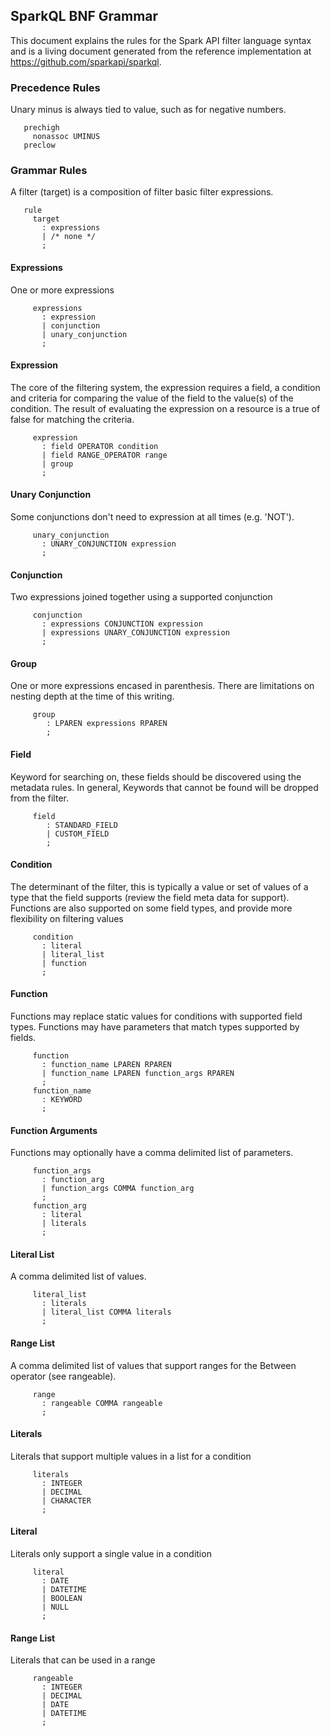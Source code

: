 ## SparkQL BNF Grammar
This document explains the rules for the Spark API filter language syntax and
is a living document generated from the reference implementation at 
https://github.com/sparkapi/sparkql.
### Precedence Rules
Unary minus is always tied to value, such as for negative numbers.


```
   prechigh
     nonassoc UMINUS
   preclow
```

### Grammar Rules
A filter (target) is a composition of filter basic filter expressions.


```
   rule
     target
       : expressions
       | /* none */ 
       ;
```

#### Expressions
One or more expressions


```
     expressions
       : expression
       | conjunction
       | unary_conjunction
       ;
```

#### Expression
The core of the filtering system, the expression requires a field, a condition 
and criteria for comparing the value of the field to the value(s) of the 
condition. The result of evaluating the expression on a resource is a true of 
false for matching the criteria.


```
     expression
       : field OPERATOR condition 
       | field RANGE_OPERATOR range 
       | group
       ;
```

#### Unary Conjunction
Some conjunctions don't need to expression at all times (e.g. 'NOT'). 


```
     unary_conjunction
       : UNARY_CONJUNCTION expression 
       ;  
```

#### Conjunction
Two expressions joined together using a supported conjunction


```
     conjunction
       : expressions CONJUNCTION expression 
       | expressions UNARY_CONJUNCTION expression 
       ;
```

#### Group
One or more expressions encased in parenthesis. There are limitations on nesting depth at the time of this writing.


```
     group
     	: LPAREN expressions RPAREN 
     	;
```

#### Field
Keyword for searching on, these fields should be discovered using the metadata 
rules. In general, Keywords that cannot be found will be dropped from the 
filter.


```
     field
     	: STANDARD_FIELD
     	| CUSTOM_FIELD
     	;
```

#### Condition
The determinant of the filter, this is typically a value or set of values of 
a type that the field supports (review the field meta data for support). 
Functions are also supported on some field types, and provide more flexibility
on filtering values


```
     condition
       : literal
       | literal_list 
       | function
       ;
```

#### Function
Functions may replace static values for conditions with supported field 
types. Functions may have parameters that match types supported by 
fields.


```
     function
       : function_name LPAREN RPAREN 
       | function_name LPAREN function_args RPAREN 
       ;
     function_name
       : KEYWORD
       ;
```

#### Function Arguments
Functions may optionally have a comma delimited list of parameters.


```
     function_args
       : function_arg
       | function_args COMMA function_arg 
       ; 
     function_arg
       : literal
       | literals
       ;
```

#### Literal List
A comma delimited list of values.


```
     literal_list
       : literals
       | literal_list COMMA literals 
       ;
```

#### Range List
A comma delimited list of values that support ranges for the Between operator 
(see rangeable).


```
     range                                                                             
       : rangeable COMMA rangeable 
       ;
```

#### Literals
Literals that support multiple values in a list for a condition


```
     literals
       : INTEGER
       | DECIMAL
       | CHARACTER
       ;
```

#### Literal
Literals only support a single value in a condition


```
     literal
       : DATE
       | DATETIME
       | BOOLEAN
       | NULL
       ;
```

#### Range List
Literals that can be used in a range                                                       


```
     rangeable
       : INTEGER
       | DECIMAL
       | DATE
       | DATETIME
       ;
```

